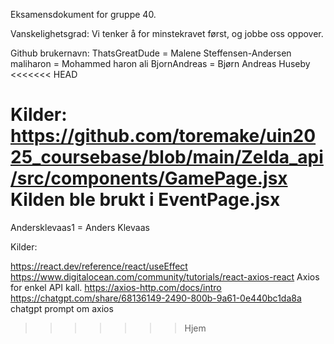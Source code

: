 Eksamensdokument for gruppe 40.

Vanskelighetsgrad:
Vi tenker å for minstekravet først, og jobbe oss oppover. 

Github brukernavn:
ThatsGreatDude = Malene Steffensen-Andersen
maliharon   =  Mohammed haron ali
BjornAndreas = Bjørn Andreas Huseby
<<<<<<< HEAD


Kilder:
https://github.com/toremake/uin2025_coursebase/blob/main/Zelda_api/src/components/GamePage.jsx 
Kilden ble brukt i EventPage.jsx 
=======
Andersklevaas1 = Anders Klevaas





Kilder:

https://react.dev/reference/react/useEffect 
https://www.digitalocean.com/community/tutorials/react-axios-react Axios for enkel API kall.
https://axios-http.com/docs/intro 
https://chatgpt.com/share/68136149-2490-800b-9a61-0e440bc1da8a chatgpt prompt om axios
>>>>>>> Hjem

